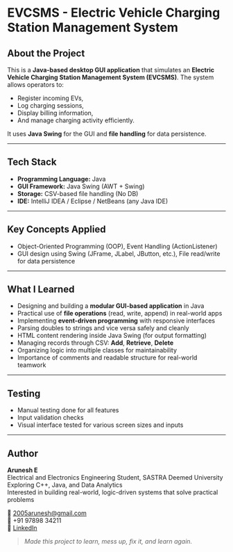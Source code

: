 # EVCSMS - Electric Vehicle Charging Station Management System 

##  About the Project

This is a **Java-based desktop GUI application** that simulates an **Electric Vehicle Charging Station Management System (EVCSMS)**. The system allows operators to:

- Register incoming EVs,
- Log charging sessions,
- Display billing information,
- And manage charging activity efficiently.

It uses **Java Swing** for the GUI and **file handling** for data persistence.

---

##  Tech Stack

- **Programming Language:** Java
- **GUI Framework:** Java Swing (AWT + Swing)
- **Storage:** CSV-based file handling (No DB)
- **IDE:** IntelliJ IDEA / Eclipse / NetBeans (any Java IDE)

---

##  Key Concepts Applied

- Object-Oriented Programming (OOP), Event Handling (ActionListener)
- GUI design using Swing (JFrame, JLabel, JButton, etc.), File read/write for data persistence

---

##  What I Learned

- Designing and building a **modular GUI-based application** in Java
- Practical use of **file operations** (read, write, append) in real-world apps
- Implementing **event-driven programming** with responsive interfaces
- Parsing doubles to strings and vice versa safely and cleanly
- HTML content rendering inside Java Swing (for output formatting)
- Managing records through CSV: **Add**, **Retrieve**, **Delete**
- Organizing logic into multiple classes for maintainability
- Importance of comments and readable structure for real-world teamwork

---

##  Testing

- Manual testing done for all features
- Input validation checks
- Visual interface tested for various screen sizes and inputs

---

## Author

**Arunesh E**  
Electrical and Electronics Engineering Student, SASTRA Deemed University  
Exploring C++, Java, and Data Analytics  
Interested in building real-world, logic-driven systems that solve practical problems  

📧 2005arunesh@gmail.com  
📱 +91 97898 34211  
🔗 [LinkedIn](https://www.linkedin.com/in/arunesh33/)

> *Made this project to learn, mess up, fix it, and learn again.*

